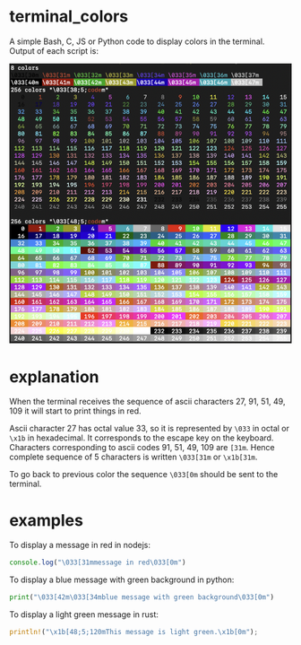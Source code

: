 # terminal_colors
A simple Bash, C, JS or Python code to display colors in the terminal. Output of each script is:

![all colors](https://github.com/fderepas/terminal_colors/blob/main/colors.png?raw=true)
 
# explanation

When the terminal receives the sequence of ascii characters 27, 91, 51, 49, 109 it will start to print things in red.

Ascii character 27 has octal value 33, so it is represented by ```\033``` in octal or ```\x1b``` in hexadecimal. It corresponds to the escape key on the keyboard. Characters corresponding to ascii codes 91, 51, 49, 109 are ```[31m```. Hence complete sequence of 5 characters is written ```\033[31m``` or ```\x1b[31m```.

To go back to previous color the sequence ```\033[0m``` should be sent to the terminal.

# examples

To display a message in red in nodejs:
```js
console.log("\033[31mmessage in red\033[0m")
```
To display a blue message with green background in python:
```python
print("\033[42m\033[34mblue message with green background\033[0m")
```

To display a light green message in rust:
```rust
println!("\x1b[48;5;120mThis message is light green.\x1b[0m");
```

